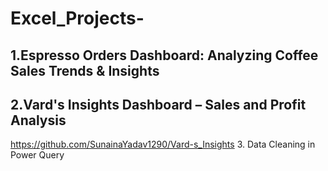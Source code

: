 # Excel_Projects-
## 1.Espresso Orders Dashboard: Analyzing Coffee Sales Trends & Insights
## 2.Vard's Insights Dashboard – Sales and Profit Analysis
  https://github.com/SunainaYadav1290/Vard-s_Insights
3. Data Cleaning in Power Query
